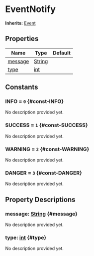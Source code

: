 # EventNotify
**Inherits:** [Event](/reference/Event.html)
    


## Properties

| Name                | Type                                                                    | Default |
| ------------------- | ----------------------------------------------------------------------- | ------- |
| [message](#message) | [String](https://docs.godotengine.org/de/4.x/classes/class_string.html) |         |
| [type](#type)       | [int](https://docs.godotengine.org/de/4.x/classes/class_int.html)       |         |





## Constants


### INFO = `0` {#const-INFO}

No description provided yet.
                


### SUCCESS = `1` {#const-SUCCESS}

No description provided yet.
                


### WARNING = `2` {#const-WARNING}

No description provided yet.
                


### DANGER = `3` {#const-DANGER}

No description provided yet.
                

## Property Descriptions

### message: [String](https://docs.godotengine.org/de/4.x/classes/class_string.html) {#message}

No description provided yet.

### type: [int](https://docs.godotengine.org/de/4.x/classes/class_int.html) {#type}

No description provided yet.
